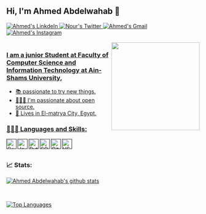 ## Hi, I'm Ahmed Abdelwahab 👋

<a href="https://www.linkedin.com/in/ahmed-abdelwahab-644340244/" target="_blank">
<img alt="Ahmed's LinkdeIn" src="https://img.shields.io/badge/Ahmed-%230077B5.svg?&style=for-the-badge&logo=linkedin&logoColor=white">
</a>

<a href="https://twitter.com/Ahmed20104881" target="_blank">
<img alt="Nour's Twitter" src="https://img.shields.io/badge/Ahmed-%230077B5.svg?&style=for-the-badge&logo=twitter&logoColor=white">
</a>

<a href="mailto:ahmadmandoo6@gmail.com" target="_blank">
<img alt="Ahmed's Gmail"src="https://img.shields.io/badge/ahmadmandoo6@gmail.com-%23D14836.svg?&style=for-the-badge&logo=gmail&logoColor=white" href="ahmadmandoo6@gmail.com">
</a>
 <a href="https://www.instagram.com/ahmed_abdelwahab7/" target="_blank">
 <img alt="Ahmed's Instagram" src="https://img.shields.io/badge/ahmed_abdelwahab7-%23E4405F.svg?&style=for-the-badge&logo=instagram&logoColor=white%22%3E"

</a>

<br />
<br />

<img align='right' src="https://media.giphy.com/media/17b875GGvV9m9sLmNc/giphy.gif" width="230">


### I am a junior Student at Faculty of Computer Science and Information Technology at Ain-Shams University,
- 📚 passionate to try new things. 
- 👨🏽‍💻 I'm passionate about open source. 
- 📌  Lives in El-matrya City, Egypt.

### 👨🏻‍💻 Languages and Skills:
[<img align="left" alt="C++" width="26px" src="https://raw.githubusercontent.com/jmnote/z-icons/master/svg/cpp.svg" />]()
[<img align="left" alt="Java" width="26px" src="https://raw.githubusercontent.com/jmnote/z-icons/master/svg/java.svg" />]()
[<img align="left" alt="Python" width="26px" src="https://raw.githubusercontent.com/jmnote/z-icons/master/svg/python.svg" />]()
[<img align="left" alt="SQL" width="26px" src="https://upload.wikimedia.org/wikipedia/en/thumb/6/68/Oracle_SQL_Developer_logo.svg/1200px-Oracle_SQL_Developer_logo.svg.png" />]()
[<img align="left" alt="GitHub" width="26px" src="https://upload.wikimedia.org/wikipedia/commons/9/91/Octicons-mark-github.svg" />]()
[<img align="left" alt="VSCode" width="26px" src="https://upload.wikimedia.org/wikipedia/commons/thumb/9/9a/Visual_Studio_Code_1.35_icon.svg/1024px-Visual_Studio_Code_1.35_icon.svg.png" />]()





<br />
<br />

### 📈 Stats:
[![Ahmed Abdelwahab's github stats](https://github-readme-stats.vercel.app/api?username=Ahmed3bdelwahab&show_icons=true&theme=radical&include_all_commits=true&count_private=true)](https://github.com/Ahmed3bdelwahab?tab=repositories)

<br />




[![Top Languages](https://github-readme-stats.vercel.app/api/top-langs/?username=Ahmed3bdelwahab&layout=compact&card_width=450&theme=radical )](https://github.com/Ahmed3bdelwahab/github-readme-stats)
